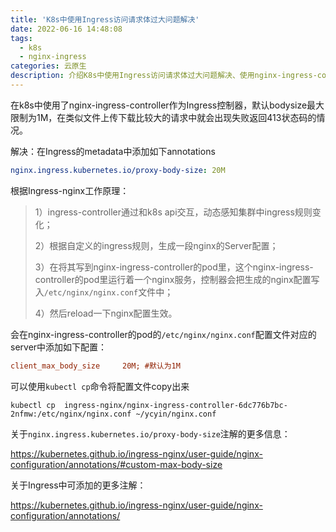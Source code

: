```yaml
---
title: 'K8s中使用Ingress访问请求体过大问题解决'
date: 2022-06-16 14:48:08
tags:
  - k8s
  - nginx-ingress
categories: 云原生
description: 介绍K8s中使用Ingress访问请求体过大问题解决、使用nginx-ingress-controller
---
```


在k8s中使用了nginx-ingress-controller作为Ingress控制器，默认bodysize最大限制为1M，在类似文件上传下载比较大的请求中就会出现失败返回413状态码的情况。

解决：在Ingress的metadata中添加如下annotations

```yaml
nginx.ingress.kubernetes.io/proxy-body-size: 20M
```

根据Ingress-nginx工作原理：

> 1）ingress-controller通过和k8s api交互，动态感知集群中ingress规则变化；
>
> 2）根据自定义的ingress规则，生成一段nginx的Server配置；
>
> 3）在将其写到nginx-ingress-controller的pod里，这个nginx-ingress-controller的pod里运行着一个nginx服务，控制器会把生成的nginx配置写入`/etc/nginx/nginx.conf`文件中；
>
> 4）然后reload一下nginx配置生效。

会在nginx-ingress-controller的pod的`/etc/nginx/nginx.conf`配置文件对应的server中添加如下配置：

```ini
client_max_body_size     20M; #默认为1M
```

可以使用`kubectl cp`命令将配置文件copy出来

```shell
kubectl cp  ingress-nginx/nginx-ingress-controller-6dc776b7bc-2nfmw:/etc/nginx/nginx.conf ~/ycyin/nginx.conf
```

关于`nginx.ingress.kubernetes.io/proxy-body-size`注解的更多信息：

https://kubernetes.github.io/ingress-nginx/user-guide/nginx-configuration/annotations/#custom-max-body-size

关于Ingress中可添加的更多注解：

https://kubernetes.github.io/ingress-nginx/user-guide/nginx-configuration/annotations/